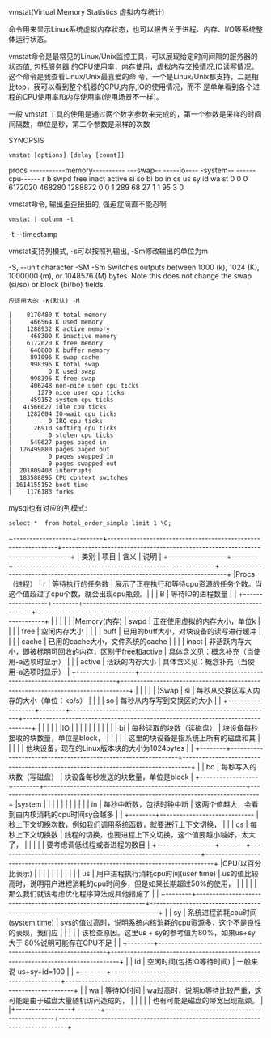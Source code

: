 

vmstat(Virtual Memory Statistics 虚拟内存统计)

命令用来显示Linux系统虚拟内存状态，也可以报告关于进程、内存、I/O等系统整体运行状态。

vmstat命令是最常见的Linux/Unix监控工具，可以展现给定时间间隔的服务器的状态值, 包括服务器
的CPU使用率，内存使用，虚拟内存交换情况,IO读写情况。这个命令是我查看Linux/Unix最喜爱的命
令，一个是Linux/Unix都支持，二是相比top，我可以看到整个机器的CPU,内存,IO的使用情况，而不
是单单看到各个进程的CPU使用率和内存使用率(使用场景不一样)。

一般 vmstat 工具的使用是通过两个数字参数来完成的，第一个参数是采样的时间间隔数，单位是秒，第二个参数是采样的次数

SYNOPSIS

    vmstat [options] [delay [count]]


procs -----------memory----------   ---swap--   -----io---- -system--  ------cpu------
r  b   swpd   free    inact  active   si   so    bi    bo    in   cs    us sy id wa st
0  0      0   6172020 468280 1288872   0    0     1   289    68   27     1  1 95  3  0



vmstat命令, 输出歪歪扭扭的, 强迫症简直不能忍啊

    vmstat | column -t


-t --timestamp


vmstat支持列模式, -s可以按照列输出, -Sm修改输出的单位为m

-S, --unit character
    -SM
    -Sm
    Switches  outputs  between  1000  (k),  1024  (K),  1000000 (m), or 1048576 (M) bytes.  Note this does not change the swap
    (si/so) or block (bi/bo) fields.

    应该用大的 -K(默认) -M


```
|    8170480 K total memory
|     466564 K used memory
|    1288932 K active memory
|     468300 K inactive memory
|    6172020 K free memory
|     640800 K buffer memory
|     891096 K swap cache
|     998396 K total swap
|          0 K used swap
|     998396 K free swap
|     406248 non-nice user cpu ticks
|       1279 nice user cpu ticks
|     459152 system cpu ticks
|   41566027 idle cpu ticks
|    1282604 IO-wait cpu ticks
|          0 IRQ cpu ticks
|      26910 softirq cpu ticks
|          0 stolen cpu ticks
|     549627 pages paged in
|  126499880 pages paged out
|          0 pages swapped in
|          0 pages swapped out
|  201809403 interrupts
|  183588895 CPU context switches
| 1614155152 boot time
|    1176183 forks

```

mysql也有对应的列模式:

    select *  from hotel_order_simple limit 1 \G;



+------------------+--------+--------------------------------------------------------------+--------------------------------------------------------------------------------+
|      类别        | 项目   |    含义                                                      | 说明                                                                           |
+------------------+--------+--------------------------------------------------------------+--------------------------------------------------------------------------------+
|Procs（进程）     | r      |    等待执行的任务数                                          | 展示了正在执行和等待cpu资源的任务个数。当这个值超过了cpu个数，就会出现cpu瓶颈。|
|                  | B      |    等待IO的进程数量                                          |                                                                                |
+------------------+--------+--------------------------------------------------------------+--------------------------------------------------------------------------------+
|                  |        |                                                              |                                                                                |
|Memory(内存)      | swpd   |    正在使用虚拟的内存大小，单位k                             |                                                                                |
|                  | free   |    空闲内存大小                                              |                                                                                |
|                  | buff   |    已用的buff大小，对块设备的读写进行缓冲                    |                                                                                |
|                  | cache  |    已用的cache大小，文件系统的cache                          |                                                                                |
|                  | inact  |    非活跃内存大小，即被标明可回收的内存，区别于free和active  | 具体含义见：概念补充（当使用-a选项时显示）                                     |
|                  | active |    活跃的内存大小                                            | 具体含义见：概念补充（当使用-a选项时显示）                                     |
+------------------+-----------------------------------------------------------------------+--------------------------------------------------------------------------------+
|                  |        |                                                              |                                                                                |
|Swap              | si     |    每秒从交换区写入内存的大小（单位：kb/s）                  |                                                                                |
|                  | so     |    每秒从内存写到交换区的大小                                |                                                                                |
+------------------+--------+--------------------------------------------------------------+--------------------------------------------------------------------------------+
|                  |        |                                                              |                                                                                |
|IO                |        |                                                              |                                                                                |
|                  |        |                                                              |                                                                                |
|                  | bi     |    每秒读取的块数（读磁盘）                                  | 块设备每秒接收的块数量，单位是block，                                          |
|                  |        |                                                              | 这里的块设备是指系统上所有的磁盘和其                                           |
|                  |        |                                                              | 他块设备，现在的Linux版本块的大小为1024bytes                                   |
|                  +--------+--------------------------------------------------------------+--------------------------------------------------------------------------------+
|                  | bo     |    每秒写入的块数（写磁盘）                                  | 块设备每秒发送的块数量，单位是block                                            |
+------------------+--------+--------------------------------------------------------------+--------------------------------------------------------------------------------+
|system            |        |                                                              |                                                                                |
|                  |        |                                                              |                                                                                |
|                  | in     |    每秒中断数，包括时钟中断                                  | 这两个值越大，会看到由内核消耗的cpu时间sy会越多                                |
|                  +--------+-----------------------------                                 | 秒上下文切换次数，例如我们调用系统函数，就要进行上下文切换，                   |
|                  | cs     |    每秒上下文切换数                                          | 线程的切换，也要进程上下文切换，这个值要越小越好，太大了，                     |
|                  |        |                                                              | 要考虑调低线程或者进程的数目                                                   |
+------------------+--------+--------------------------------------------------------------+--------------------------------------------------------------------------------+
|CPU(以百分比表示) |        |                                                              |                                                                                |
|                  |        |                                                              |                                                                                |
|                  | us     |    用户进程执行消耗cpu时间(user time)                        | us的值比较高时，说明用户进程消耗的cpu时间多，但是如果长期超过50%的使用，       |
|                  |        |                                                              | 那么我们就该考虑优化程序算法或其他措施了                                       |
|                  +--------+--------------------------------------------------------------+--------------------------------------------------------------------------------+
|                  | sy     |    系统进程消耗cpu时间(system time)                          | sys的值过高时，说明系统内核消耗的cpu资源多，这个不是良性的表现，我们应         |
|                  |        |                                                              | 该检查原因。这里us + sy的参考值为80%，如果us+sy 大于 80%说明可能存在CPU不足    |
|                  +--------+--------------------------------------------------------------+--------------------------------------------------------------------------------+
|                  | Id     |    空闲时间(包括IO等待时间)                                  | 一般来说 us+sy+id=100                                                          |
|                  +--------+--------------------------------------------------------------+--------------------------------------------------------------------------------+
|                  | wa     |    等待IO时间                                                | wa过高时，说明io等待比较严重，这可能是由于磁盘大量随机访问造成的，             |
|                  |        |                                                              | 也有可能是磁盘的带宽出现瓶颈。                                                 |
|+-----------------+ -------+--------------------------------------------------------------+--------------------------------------------------------------------------------+
